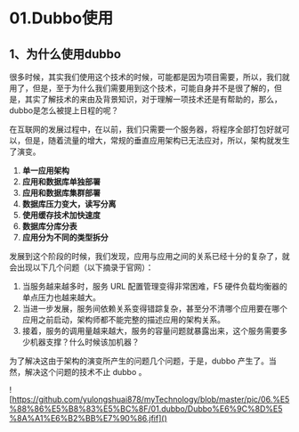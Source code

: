 # 01.Dubbo使用

## 1、为什么使用dubbo

很多时候，其实我们使用这个技术的时候，可能都是因为项目需要，所以，我们就用了，但是，至于为什么我们需要用到这个技术，可能自身并不是很了解的，但是，其实了解技术的来由及背景知识，对于理解一项技术还是有帮助的，那么，dubbo是怎么被提上日程的呢？

在互联网的发展过程中，在以前，我们只需要一个服务器，将程序全部打包好就可以，但是，随着流量的增大，常规的垂直应用架构已无法应对，所以，架构就发生了演变。

1. **单一应用架构**
2. **应用和数据库单独部署**
3. **应用和数据库集群部署**
4. **数据库压力变大，读写分离**
5. **使用缓存技术加快速度**
6. **数据库分库分表**
7. **应用分为不同的类型拆分**

发展到这个阶段的时候，我们发现，应用与应用之间的关系已经十分的复杂了，就会出现以下几个问题（以下摘录于官网）：

1. 当服务越来越多时，服务 URL 配置管理变得非常困难，F5 硬件负载均衡器的单点压力也越来越大。
2. 当进一步发展，服务间依赖关系变得错踪复杂，甚至分不清哪个应用要在哪个应用之前启动，架构师都不能完整的描述应用的架构关系。
3. 接着，服务的调用量越来越大，服务的容量问题就暴露出来，这个服务需要多少机器支撑？什么时候该加机器？

为了解决这由于架构的演变所产生的问题几个问题，于是，dubbo 产生了。当然，解决这个问题的技术不止 dubbo 。



![https://github.com/yulongshuai878/myTechnology/blob/master/pic/06.%E5%88%86%E5%B8%83%E5%BC%8F/01.dubbo/Dubbo%E6%9C%8D%E5%8A%A1%E6%B2%BB%E7%90%86.jfif]()